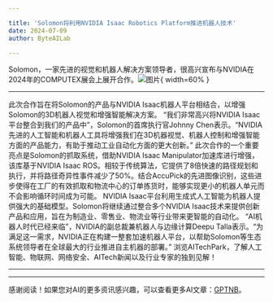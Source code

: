 ```yaml
---

title: 'Solomon将利用NVIDIA Isaac Robotics Platform推进机器人技术'
date: 2024-07-09
author: ByteAILab

---
```


Solomon，一家先进的视觉和机器人解决方案领导者，很高兴宣布与NVIDIA在2024年的COMPUTEX展会上展开合作。![图片](https://ai-techpark.com/wp-content/uploads/2024/07/Solomon-960x540.jpg){ width=60% }

---
此次合作旨在将Solomon的产品与NVIDIA Isaac机器人平台相结合，以增强Solomon的3D机器人视觉和增强智能解决方案。
“我们非常高兴将NVIDIA Isaac平台整合到我们的产品中”，Solomon的首席执行官Johnny Chen表示。“NVIDIA先进的人工智能和机器人工具将增强我们在3D机器视觉、机器人控制和增强智能方面的产品能力，有助于推动工业自动化方面的更大创新。”
此次合作的一个重要亮点是Solomon的抓取系统，借助NVIDIA Isaac Manipulator加速库进行增强，该库基于NVIDIA Isaac ROS。相较于传统算法，它提供了8倍快速的路径规划和执行，并将路径奇异性事件减少了50%。结合AccuPick的先进图像识别，这些进步使得在工厂的有效抓取和物流中心的订单拣货时，能够实现更小的机器人单元而不会影响循环时间成为可能。
NVIDIA Isaac平台利用生成式人工智能为机器人提供强大的基础模型。Solomon将继续通过整合多个NVIDIA Isaac技术来提供创新产品和应用，旨在为制造业、零售业、物流业等行业带来更智能的自动化。
“AI机器人时代已经来临”，NVIDIA的副总裁兼机器人与边缘计算Deepu Talla表示。“为满足这一需求，NVIDIA正在构建一整套加速机器人平台，以帮助Solomon等生态系统领导者在全球最大的行业推进自主机器的部署。”
浏览AITechPark，了解人工智能、物联网、网络安全、AITech新闻以及行业专家的独到见解！

---
---
感谢阅读！如果您对AI的更多资讯感兴趣，可以查看更多AI文章：[GPTNB](https://gptnb.com)。